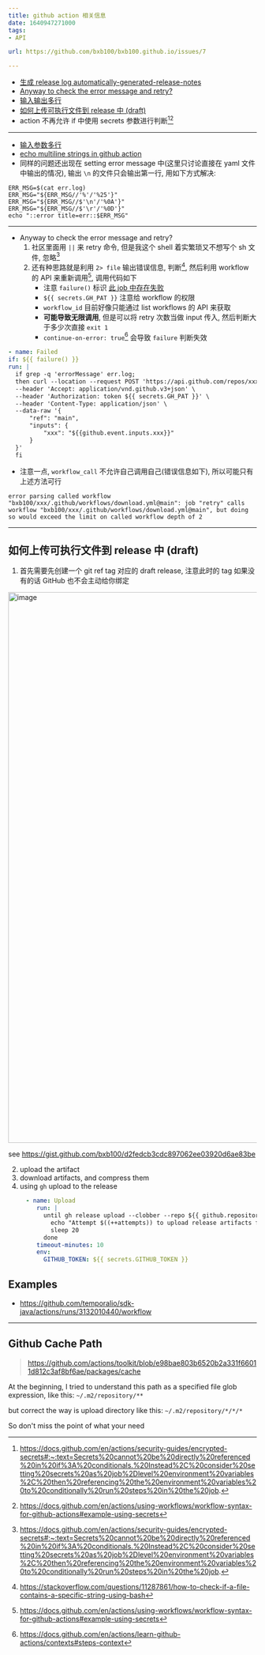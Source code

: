 ```yaml
---
title: github action 相关信息
date: 1640947271000
tags:
- API

url: https://github.com/bxb100/bxb100.github.io/issues/7

---
```

* [生成 release log automatically-generated-release-notes](https://docs.github.com/en/repositories/releasing-projects-on-github/automatically-generated-release-notes)
* [Anyway to check the error message and retry?](#issuecomment-1008555315)
* [输入输出多行](#issuecomment-1008555105)
* [如何上传可执行文件到 release 中 (draft)](#issuecomment-1275587834)
* action 不再允许 if 中使用 secrets 参数进行判断[^1][^2]


[^1]: https://docs.github.com/en/actions/security-guides/encrypted-secrets#:~:text=Secrets%20cannot%20be%20directly%20referenced%20in%20if%3A%20conditionals.%20Instead%2C%20consider%20setting%20secrets%20as%20job%2Dlevel%20environment%20variables%2C%20then%20referencing%20the%20environment%20variables%20to%20conditionally%20run%20steps%20in%20the%20job.
[^2]: https://docs.github.com/en/actions/using-workflows/workflow-syntax-for-github-actions#example-using-secrets


---

<a id="issuecomment-1008555105"></a>
* [输入参数多行](https://github.community/t/set-output-truncates-multiline-strings/16852)
* [echo multiline strings in github action](https://trstringer.com/github-actions-multiline-strings/)
* 同样的问题还出现在 setting error message 中(这里只讨论直接在 yaml 文件中输出的情况), 输出 `\n` 的文件只会输出第一行, 用如下方式解决: 
```shell
ERR_MSG=$(cat err.log)
ERR_MSG="${ERR_MSG//'%'/'%25'}"
ERR_MSG="${ERR_MSG//$'\n'/'%0A'}"
ERR_MSG="${ERR_MSG//$'\r'/'%0D'}"
echo "::error title=err::$ERR_MSG"
```


---

<a id="issuecomment-1008555315"></a>
* Anyway to check the error message and retry?
	1. 社区里面用 `||` 来 retry 命令, 但是我这个 shell 着实繁琐又不想写个 sh 文件, 忽略[^1]
	2. 还有种思路就是利用 `2> file` 输出错误信息, 判断[^3], 然后利用 workflow 的 API 来重新调用[^2], 调用代码如下
		* 注意 `failure()` 标识 [此 job 中存在失败](https://docs.github.com/en/actions/learn-github-actions/expressions#failure)
		* `${{ secrets.GH_PAT }}` 注意给 workflow 的权限
		* `workflow_id` 目前好像只能通过 list workflows 的 API 来获取
		* **可能导致无限调用**, 但是可以将 retry 次数当做 input 传入, 然后判断大于多少次直接 `exit 1`
		* `continue-on-error: true`[^4] 会导致 `failure` 判断失效
```yaml
- name: Failed
if: ${{ failure() }}
run: |
  if grep -q 'errorMessage' err.log;
  then curl --location --request POST 'https://api.github.com/repos/xxx/xxx/actions/workflows/xxxx/dispatches' \
  --header 'Accept: application/vnd.github.v3+json' \
  --header 'Authorization: token ${{ secrets.GH_PAT }}' \
  --header 'Content-Type: application/json' \
  --data-raw '{
      "ref": "main",
      "inputs": {
          "xxx": "${{github.event.inputs.xxx}}"
      }
  }'
  fi
```

* 注意一点, `workflow_call` 不允许自己调用自己(错误信息如下), 所以可能只有上述方法可行
```
error parsing called workflow "bxb100/xxx/.github/workflows/download.yml@main": job "retry" calls workflow "bxb100/xxx/.github/workflows/download.yml@main", but doing so would exceed the limit on called workflow depth of 2
```

[^1]: https://github.community/t/how-to-retry-a-failed-step-in-github-actions-workflow/125880
[^2]: https://docs.github.com/en/rest/reference/actions#create-a-workflow-dispatch-event Create a workflow dispatch event
[^3]: https://stackoverflow.com/questions/11287861/how-to-check-if-a-file-contains-a-specific-string-using-bash
[^4]: https://docs.github.com/en/actions/learn-github-actions/contexts#steps-context 

---

<a id="issuecomment-1275587834"></a>
## 如何上传可执行文件到 release 中 (draft)

1. 首先需要先创建一个 git ref tag 对应的 draft release, 注意此时的 tag 如果没有的话 GitHub 也不会主动给你绑定
<img width="1115" alt="image" src="https://user-images.githubusercontent.com/20685961/195251932-4b084fde-8bf3-4913-b1ea-b315661f8f8d.png">

see https://gist.github.com/bxb100/d2fedcb3cdc897062ee03920d6ae83be

2. upload the artifact
3. download artifacts, and compress them
4. using `gh` upload to the release
```yaml
     - name: Upload
        run: |
          until gh release upload --clobber --repo ${{ github.repository }} ${{ github.event.inputs.tag }} *.zip *.tar.gz; do
            echo "Attempt $((++attempts)) to upload release artifacts failed. Will retry in 20s"
            sleep 20
          done
        timeout-minutes: 10
        env:
          GITHUB_TOKEN: ${{ secrets.GITHUB_TOKEN }}
```

## Examples
-  https://github.com/temporalio/sdk-java/actions/runs/3132010440/workflow




---

<a id="issuecomment-1510413884"></a>
## Github Cache Path

> https://github.com/actions/toolkit/blob/e98bae803b6520b2a331f66011d812c3af8bf6ae/packages/cache

At the beginning, I tried to understand this path as a specified file glob expression, like this: `~/.m2/repository/**` 

but correct the way is upload directory like this: `~/.m2/repository/*/*/*`

So don't miss the point of what your need